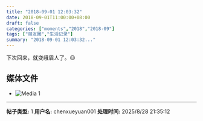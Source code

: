 ```yaml
---
title: "2018-09-01 12:03:32"
date: 2018-09-01T11:00:00+08:00
draft: false
categories: ["moments","2018","2018-09"]
tags: ["朋友圈","生活记录"]
summary: "2018-09-01 12:03:32..."
---
```


下次回来，就变峨眉人了。😌

## 媒体文件

- ![Media 1](/Moments/photos/2018-09-01/201809011203320.jpg)

---

**帖子类型:** 1
**用户名:** chenxueyuan001
**处理时间:** 2025/8/28 21:35:12